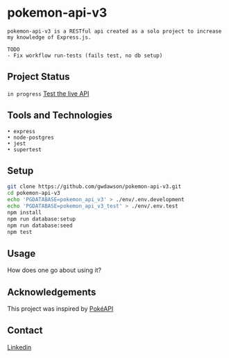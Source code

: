 # pokemon-api-v3

```
pokemon-api-v3 is a RESTful api created as a solo project to increase my knowledge of Express.js.
```

```
TODO
- Fix workflow run-tests (fails test, no db setup)
```

## Project Status

`in progress` [Test the live API](https://pokemon-api-v3.herokuapp.com/api)

## Tools and Technologies

```
• express
• node-postgres
• jest
• supertest
```

## Setup

```sh
git clone https://github.com/gwdawson/pokemon-api-v3.git
cd pokemon-api-v3
echo 'PGDATABASE=pokemon_api_v3' > ./env/.env.development
echo 'PGDATABASE=pokemon_api_v3_test' > ./env/.env.test
npm install
npm run database:setup
npm run database:seed
npm test
```

## Usage

How does one go about using it?

## Acknowledgements

This project was inspired by [PokéAPI](https://pokeapi.co/)

## Contact

[Linkedin](https://www.linkedin.com/in/gwdawson/)
